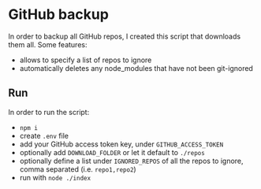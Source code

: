 # GitHub backup

In order to backup all GitHub repos, I created this script that downloads them all. Some features:
- allows to specify a list of repos to ignore
- automatically deletes any node_modules that have not been git-ignored

## Run

In order to run the script:
- `npm i`
- create `.env` file
- add your GitHub access token key, under `GITHUB_ACCESS_TOKEN`
- optionally add `DOWNLOAD_FOLDER` or let it default to `./repos`
- optionally define a list under `IGNORED_REPOS` of all the repos to ignore, comma separated  (i.e. `repo1,repo2`)
- run with `node ./index`
